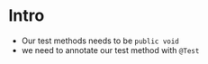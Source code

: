 # Intro
- Our test methods  needs to be `public void`
- we need to annotate our test method with `@Test`
